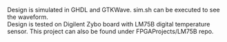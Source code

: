 Design is simulated in GHDL and GTKWave. sim.sh can be executed to see the waveform.<br/>
Design is tested on Digilent Zybo board with LM75B digital temperature sensor. This project can also be found under FPGAProjects/LM75B repo.
